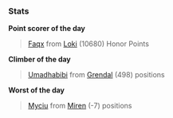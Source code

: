 

### Stats

**Point scorer of the day**
>[Faqx](/#/character/Loki/484337) from [Loki](/#/ranking/Loki)  (10680) Honor Points


**Climber of the day**
>[Umadhabibi](/#/character/Grendal/28387) from [Grendal](/#/ranking/Grendal)  (498) positions


**Worst of the day**
>[Myciu](/#/character/Miren/47787) from [Miren](/#/ranking/Miren)  (-7) positions


